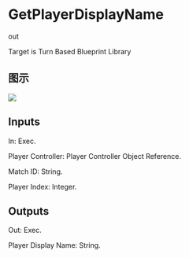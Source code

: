 # GetPlayerDisplayName

out

Target is Turn Based Blueprint Library

## 图示

![]($-20221218-20164570.png)

## Inputs

In: Exec.

Player Controller: Player Controller Object Reference.

Match ID: String.

Player Index: Integer.  

## Outputs

Out: Exec.

Player Display Name: String.

